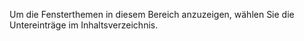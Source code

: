 Um die Fensterthemen in diesem Bereich anzuzeigen, wählen Sie die Untereinträge im Inhaltsverzeichnis.
